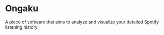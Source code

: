 # Ongaku
A piece of software that aims to analyze and visualize your detailed Spotify listening history
